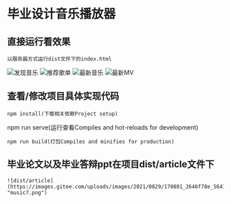 # 毕业设计音乐播放器

## 直接运行看效果
```
以服务器方式运行dist文件下的index.html
```
![发现音乐](https://images.gitee.com/uploads/images/2021/0829/170600_c3cb6d85_5641265.png "music5.png")
![推荐歌单](https://images.gitee.com/uploads/images/2021/0829/170543_0ef5fdb2_5641265.png "music3.png")
![最新音乐](https://images.gitee.com/uploads/images/2021/0829/170519_2571960f_5641265.png "music2.png")
![最新MV](https://images.gitee.com/uploads/images/2021/0829/170424_b829bf06_5641265.png "music1.png")
### 


## 查看/修改项目具体实现代码
```
npm install(下载相关依赖Project setup)
```
npm run serve(运行查看Compiles and hot-reloads for development)
```
npm run build(打包Compiles and minifies for production)
```
### 





## 毕业论文以及毕业答辩ppt在项目dist/article文件下

```
![dist/article](https://images.gitee.com/uploads/images/2021/0829/170801_2646f78e_5641265.png "music7.png")
```
### 

